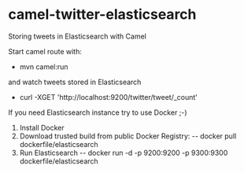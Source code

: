 camel-twitter-elasticsearch
===========================

Storing tweets in Elasticsearch with Camel

Start camel route with: 

- mvn camel:run 

and watch tweets stored in Elasticsearch

- curl -XGET 'http://localhost:9200/twitter/tweet/_count'

If you need Elasticsearch instance try to use Docker ;-)

1. Install Docker
2. Download trusted build from public Docker Registry: 
-- docker pull dockerfile/elasticsearch
3. Run Elasticsearch
-- docker run -d -p 9200:9200 -p 9300:9300 dockerfile/elasticsearch